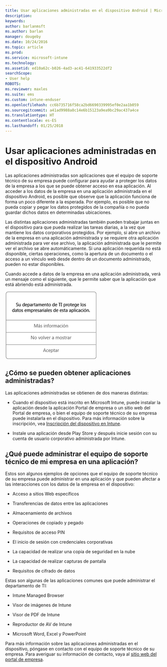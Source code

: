 ```yaml
---
title: Usar aplicaciones administradas en el dispositivo Android | Microsoft Docs
description: 
keywords: 
author: barlanmsft
ms.author: barlan
manager: dougeby
ms.date: 10/24/2016
ms.topic: article
ms.prod: 
ms.service: microsoft-intune
ms.technology: 
ms.assetid: ed10a62c-b026-4ad3-ac41-641933522df2
searchScope:
- User help
ROBOTS: 
ms.reviewer: maxles
ms.suite: ems
ms.custom: intune-enduser
ms.openlocfilehash: cc6b735716f58ca2bd6690339995ef0e2aa1b059
ms.sourcegitcommit: a41ad9988a8c14e6b15123a9ea9bc29ac437a4ce
ms.translationtype: HT
ms.contentlocale: es-ES
ms.lasthandoff: 01/25/2018
---
```

# <a name="use-managed-apps-on-your-android-device"></a>Usar aplicaciones administradas en el dispositivo Android

Las aplicaciones administradas son aplicaciones que el equipo de soporte técnico de su empresa puede configurar para ayudar a proteger los datos de la empresa a los que se puede obtener acceso en esa aplicación. Al acceder a los datos de la empresa en una aplicación administrada en el dispositivo Android, es posible que observe que la aplicación funciona de forma un poco diferente a la esperada. Por ejemplo, es posible que no pueda copiar y pegar los datos protegidos de la compañía o no pueda guardar dichos datos en determinadas ubicaciones.

Las distintas aplicaciones administradas también pueden trabajar juntas en el dispositivo para que pueda realizar las tareas diarias, a la vez que mantiene los datos corporativos protegidos. Por ejemplo, si abre un archivo de la empresa en una aplicación administrada y se requiere otra aplicación administrada para ver ese archivo, la aplicación administrada que le permite ver el archivo se abre automáticamente. Si una aplicación requerida no está disponible, ciertas operaciones, como la apertura de un documento o el acceso a un vínculo web desde dentro de un documento administrado, pueden no estar disponibles.

Cuando accede a datos de la empresa en una aplicación administrada, verá un mensaje como el siguiente, que le permite saber que la aplicación que está abriendo está administrada.

![open-managed-apps-message](./media/managed-apps-message.png)

## <a name="how-do-i-get-managed-apps"></a>¿Cómo se pueden obtener aplicaciones administradas?
Las aplicaciones administradas se obtienen de dos maneras distintas:

-   Cuando el dispositivo está inscrito en Microsoft Intune, puede instalar la aplicación desde la aplicación Portal de empresa o un sitio web del Portal de empresa, o bien el equipo de soporte técnico de su empresa puede instalarla en el dispositivo. Para más información sobre la inscripción, vea [Inscripción del dispositivo en Intune](enroll-your-device-in-Intune-android.md).

-   Instale una aplicación desde Play Store y después inicie sesión con su cuenta de usuario corporativo administrada por Intune.

## <a name="what-can-my-company-support-manage-in-an-app"></a>¿Qué puede administrar el equipo de soporte técnico de mi empresa en una aplicación?
Estos son algunos ejemplos de opciones que el equipo de soporte técnico de su empresa puede administrar en una aplicación y que pueden afectar a las interacciones con los datos de la empresa en el dispositivo:

-   Acceso a sitios Web específicos

-   Transferencias de datos entre las aplicaciones

-   Almacenamiento de archivos

-   Operaciones de copiado y pegado

-   Requisitos de acceso PIN

-   El inicio de sesión con credenciales corporativas

-   La capacidad de realizar una copia de seguridad en la nube

-   La capacidad de realizar capturas de pantalla

-   Requisitos de cifrado de datos

Estas son algunas de las aplicaciones comunes que puede administrar el departamento de TI:

-   Intune Managed Browser

-   Visor de imágenes de Intune

-   Visor de PDF de Intune

-   Reproductor de AV de Intune

-   Microsoft Word, Excel y PowerPoint

Para más información sobre las aplicaciones administradas en el dispositivo, póngase en contacto con el equipo de soporte técnico de su empresa. Para averiguar su información de contacto, vaya al [sitio web del portal de empresa](https://portal.manage.microsoft.com#HelpDeskDialog).
